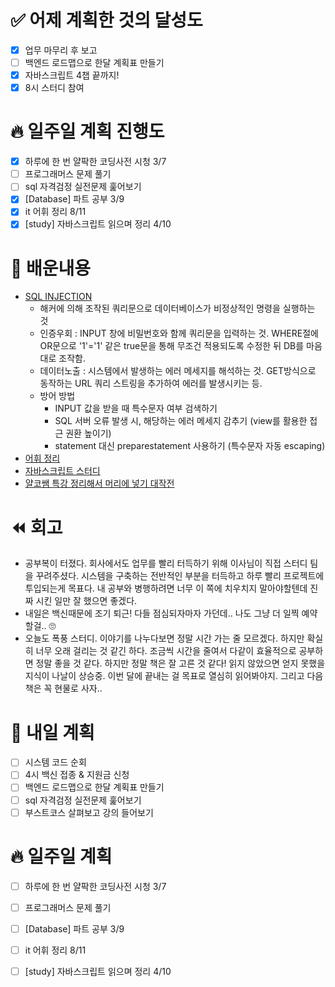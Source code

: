 # ✅ 어제 계획한 것의 달성도
- [X] 업무 마무리 후 보고
- [ ] 백엔드 로드맵으로 한달 계획표 만들기
- [x] 자바스크립트 4챕 끝까지!
- [x] 8시 스터디 참여

# 🔥 일주일 계획 진행도
- [x] 하루에 한 번 얄팍한 코딩사전 시청 3/7
- [ ] 프로그래머스 문제 풀기
- [ ] sql 자격검정 실전문제 훑어보기
- [X] [Database] 파트 공부 3/9
- [x] it 어휘 정리 8/11
- [x] [study] 자바스크립트 읽으며 정리 4/10

# 💬 배운내용
- [SQL INJECTION](https://github.com/gyoogle/tech-interview-for-developer/blob/master/Computer%20Science/Database/SQL%20Injection.md)
  - 해커에 의해 조작된 쿼리문으로 데이터베이스가 비정상적인 명령을 실행하는 것
  - 인증우회 : INPUT 창에 비밀번호와 함께 쿼리문을 입력하는 것. WHERE절에 OR문으로 '1'='1' 같은 true문을 통해 무조건 적용되도록 수정한 뒤 DB를 마음대로 조작함. 
  - 데이터노출 : 시스템에서 발생하는 에러 메세지를 해석하는 것. GET방식으로 동작하는 URL 쿼리 스트링을 추가하여 에러를 발생시키는 등.
  - 방어 방법
    - INPUT 값을 받을 때 특수문자 여부 검색하기
    - SQL 서버 오류 발생 시, 해당하는 에러 메세지 감추기 (view를 활용한 접근 권환 높이기)
    - statement 대신 preparestatement 사용하기 (특수문자 자동 escaping)
- [어휘 정리](https://github.com/leeokdk/BOOKMON_stomach/blob/main/it_english/it_voca.md)
- [자바스크립트 스터디](https://github.com/leeokdk/BOOKMON_stomach/blob/main/js_coding%2Btech/study_20210909.md)
- [얄코쌤 특강 정리해서 머리에 넣기 대작전](https://subsequent-dog-eab.notion.site/75461b6c374f48de856818042181e77a)


# ⏪ 회고
- 공부복이 터졌다. 회사에서도 업무를 빨리 터득하기 위해 이사님이 직접 스터디 팀을 꾸려주셨다. 시스템을 구축하는 전반적인 부분을 터득하고 하루 빨리 프로젝트에 투입되는게 목표다. 내 공부와 병행하려면 너무 이 쪽에 치우치지 말아야할텐데 진짜 시킨 일만 잘 했으면 좋겠다.
- 내일은 백신때문에 조기 퇴근! 다들 점심되자마자 가던데.. 나도 그냥 더 일찍 예약할걸.. 🙄
- 오늘도 폭풍 스터디. 이야기를 나누다보면 정말 시간 가는 줄 모르겠다. 하지만 확실히 너무 오래 걸리는 것 같긴 하다. 조금씩 시간을 줄여서 다같이 효율적으로 공부하면 정말 좋을 것 같다. 하지만 정말 책은 잘 고른 것 같다! 읽지 않았으면 얻지 못했을 지식이 나날이 상승중. 이번 달에 끝내는 걸 목표로 열심히 읽어봐야지. 그리고 다음 책은 꼭 현물로 사자.. 


# 🔰 내일 계획
- [ ] 시스템 코드 순회
- [ ] 4시 백신 접종 & 지원금 신청
- [ ] 백엔드 로드맵으로 한달 계획표 만들기
- [ ] sql 자격검정 실전문제 훑어보기
- [ ] 부스트코스 살펴보고 강의 들어보기

# 🔥 일주일 계획
- [ ] 하루에 한 번 얄팍한 코딩사전 시청 3/7
- [ ] 프로그래머스 문제 풀기
- [ ] [Database] 파트 공부 3/9
- [ ] it 어휘 정리 8/11
- [ ] [study] 자바스크립트 읽으며 정리 4/10

